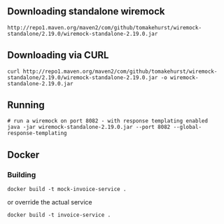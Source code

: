 
## Downloading standalone wiremock

    http://repo1.maven.org/maven2/com/github/tomakehurst/wiremock-standalone/2.19.0/wiremock-standalone-2.19.0.jar

## Downloading via CURL

    curl http://repo1.maven.org/maven2/com/github/tomakehurst/wiremock-standalone/2.19.0/wiremock-standalone-2.19.0.jar -o wiremock-standalone-2.19.0.jar

## Running

    # run a wiremock on port 8082 - with response templating enabled
    java -jar wiremock-standalone-2.19.0.jar --port 8082 --global-response-templating
    
## Docker

### Building

    docker build -t mock-invoice-service .
    
or override the actual service

    docker build -t invoice-service .
